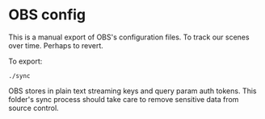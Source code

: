# OBS config

This is a manual export of OBS's configuration
files. To track our scenes over time. Perhaps to
revert.

To export:

```
./sync
```

OBS stores in plain text streaming keys and query param auth tokens. This
folder's sync process should take care to remove sensitive data from source
control.
